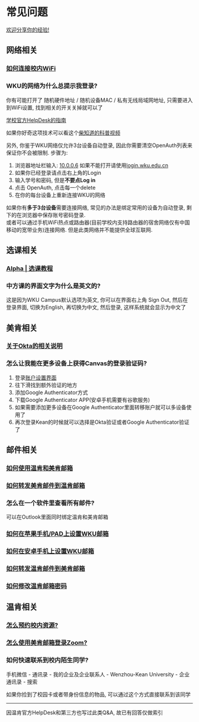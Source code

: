 # 常见问题

[欢迎分享你的经验!](https://www.wjx.cn/vm/hILINaU.aspx#)

## 网络相关

### [如何连接校内WiFi](https://wku.kf5.com/hc/kb/article/1571383/?lang=zh_cn)

### WKU的网络为什么总提示我登录?

你有可能打开了 随机硬件地址 / 随机设备MAC / 私有无线局域网地址,  只需要进入到WiFi设置, 找到相关的开关关掉就可以了  

[学校官方HelpDesk的指南](https://wku.kf5.com/hc/kb/article/1424509/)

如果你好奇这项技术可以看这个[柴知道的科普视频](https://www.bilibili.com/video/BV1gt411L7DV/?share_source=copy_web&vd_source=00f5e74c5395223be70e39d15664e474) 

另外, 你鉴于WKU网络仅允许3台设备自动登录, 因此你需要清空OpenAuth列表来保证你不会被限制. 步骤为:   

1. 浏览器地址栏输入: <a href="http://10.0.0.6/" title="注意不要使用中文标点" target="_blank">10.0.0.6</a>  如果不能打开请使用<a href="http://login.wku.edu.cn/" title="注意不要使用中文标点" target="_blank">login.wku.edu.cn</a>  
2. 如果你已经登录请点击右上角的Login   
3. 输入学号和密码, 但是**不要点Log in**  
4. 点击 OpenAuth, 点击每一个delete  
5. 在你的每台设备上重新连接WKU的网络  

如果你有**多于3台设备**需要连接网络, 常见的办法是绑定常用的设备为自动登录, 剩下的在浏览器中保存账号密码登录.   
或者可以通过手机WiFi热点或路由器(目前学校内支持路由器的宿舍网络仅有中国移动的宽带业务)连接网络. 但是此类网络并不能提供全球互联网.

## 选课相关

### [Alpha | 选课教程](https://mp.weixin.qq.com/mp/appmsgalbum?__biz=MzIzNTI5MTA5OQ==&action=getalbum&album_id=2670708263776452610&subscene=159&subscene=178&scenenote=https%3A%2F%2Fmp.weixin.qq.com%2Fs%3F__biz%3DMzIzNTI5MTA5OQ%3D%3D%26mid%3D2652211432%26idx%3D1%26sn%3D63c910e3800edbf23fd4ed36f10f6260%26chksm%3Df308405cc47fc94ad522a892973a86d9e879f6d5ff56ed5215ea76ea20f64489bf388cc967e2%26scene%3D178%26cur_album_id%3D2670708263776452610%23rd&nolastread=1#wechat_redirect)

### 中方课的界面文字为什么是英文的?

这是因为WKU Campus默认选项为英文, 你可以在界面右上角 Sign Out, 然后在登录界面, 切换为English, 再切换为中文, 然后登录, 这样系统就会显示为中文了


## 美肯相关


### [关于Okta的相关说明](https://wku.kf5.com/hc/kb/article/1590491/)

### 怎么让我能在更多设备上获得Canvas的登录验证码?

1. 登录[账户设置界面](https://sso.kean.edu/enduser/settings)
2. 往下滑找到额外验证的地方
3. 添加Google Authenticator方式
4. 下载Google Authenticator APP(安卓手机需要有谷歌服务)
5. 如果需要添加更多设备在Google Authenticator里面转移账户就可以多设备使用了
6. 再次登录Kean的时候就可以选择是Okta验证或者Google Authenticator验证了

## 邮件相关

### [如何使用温肯和美肯邮箱](https://wku.kf5.com/hc/kb/article/1410376/)

### [如何转发美肯邮件到温肯邮箱](https://wku.kf5.com/hc/kb/article/1416410/)

### 怎么在一个软件里查看所有邮件?

可以在Outlook里面同时绑定温肯和美肯邮箱

### [如何在苹果手机/PAD上设置WKU邮箱](https://wku.kf5.com/hc/kb/article/1570726/)

### [如何在安卓手机上设置WKU邮箱](https://wku.kf5.com/hc/kb/article/1416408/)

### [如何转发温肯邮件到美肯邮箱](https://wku.kf5.com/hc/kb/article/1097265/)

### [如何修改温肯邮箱密码](https://wku.kf5.com/hc/kb/article/1622492/)

## 温肯相关

### [怎么预约校内资源?](https://wku.kf5.com/hc/kb/article/1413903/)

### [怎么使用美肯邮箱登录Zoom?](https://wku.kf5.com/hc/kb/article/1522325/)

### 如何快速联系到校内陌生同学?

手机微信 - 通讯录 - 我的企业及企业联系人 - Wenzhou-Kean University - 企业通讯录 - 搜索

如果你捡到了校园卡或者带身份信息的物品, 可以通过这个方式直接联系到该同学

---

因温肯官方HelpDesk和第三方也写过此类Q&A, 故已有回答仅做索引